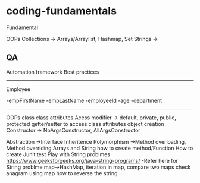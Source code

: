 # coding-fundamentals

Fundamental

OOPs
Collections -> Arrays/Arraylist, Hashmap, Set
Strings ->



QA
-----
Automation framework
Best practices


------------------------------------
Employee

-empFirstName
-empLastName
-employeeId
-age
-department
 
----------------------------------------------------------
OOPs
class
class attributes
Acess modifier -> default, private, public, protected
getter/setter to access class attributes
object creation
Constructor -> NoArgsConstructor, AllArgsConstructor

Abstraction ->Interface
Inheritence
Polymorphism ->Method overloading, Method overriding
Arrays and String 
how to create method/Function 
How to create Junit test 
Play with String problmes
https://www.geeksforgeeks.org/java-string-programs/ -Refer here for String problme
map->HashMap, iteration in map, compare two maps
check anagram using map
how to reverse the string
